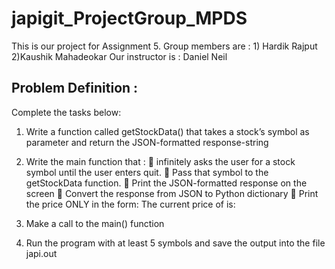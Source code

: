 # japigit_ProjectGroup_MPDS
This is our project for Assignment 5. Group members are : 1) Hardik Rajput 2)Kaushik Mahadeokar
Our instructor is : Daniel Neil

Problem Definition : 
--------------------

Complete the tasks below:

1)	Write a function called getStockData() that takes a stock’s symbol as parameter and return the JSON-formatted response-string

2)	Write the main function that :
	infinitely asks the user for a stock symbol until the user enters quit. 
	Pass that symbol to the getStockData function. 
	Print the JSON-formatted response on the screen
	Convert the response from JSON to Python dictionary
	Print the price ONLY in the form: 
The current price of <stock symbol> is: <Stock Price>

3)	Make a call to the main() function
4)	Run the program with at least 5 symbols and save the output into the file japi.out
